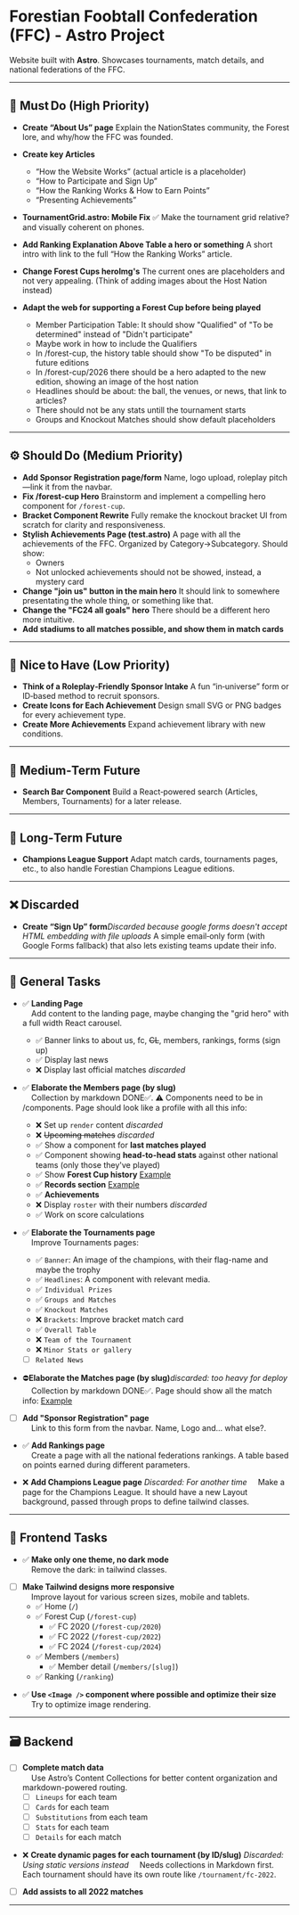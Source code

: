 # Forestian Foobtall Confederation (FFC) - Astro Project

Website built with **Astro**. Showcases tournaments, match details, and national federations of the FFC.

---

## 🚨 Must Do (High Priority)

* **Create “About Us” page**
  Explain the NationStates community, the Forest lore, and why/how the FFC was founded.

* **Create key Articles**
  * “How the Website Works” (actual article is a placeholder)
  * “How to Participate and Sign Up”
  * “How the Ranking Works & How to Earn Points”
  * “Presenting Achievements”
* **TournamentGrid.astro: Mobile Fix** ✅
  Make the tournament grid relative? and visually coherent on phones.
* **Add Ranking Explanation Above Table a hero or something**
  A short intro with link to the full “How the Ranking Works” article.
* **Change Forest Cups heroImg's**
  The current ones are placeholders and not very appealing. (Think of adding images about the Host Nation instead)
* **Adapt the web for supporting a Forest Cup before being played**
  - Member Participation Table: It should show "Qualified" of "To be determined" instead of "Didn't participate"
  - Maybe work in how to include the Qualifiers
  - In /forest-cup, the history table should show "To be disputed" in future editions
  - In /forest-cup/2026 there should be a hero adapted to the new edition, showing an image of the host nation
  - Headlines should be about: the ball, the venues, or news, that link to articles?
  - There should not be any stats untill the tournament starts
  - Groups and Knockout Matches should show default placeholders

---

## ⚙️ Should Do (Medium Priority)

* **Add Sponsor Registration page/form**
  Name, logo upload, roleplay pitch—link it from the navbar.
* **Fix /forest-cup Hero**
  Brainstorm and implement a compelling hero component for `/forest-cup`.
* **Bracket Component Rewrite**
  Fully remake the knockout bracket UI from scratch for clarity and responsiveness.
* **Stylish Achievements Page (test.astro)**
  A page with all the achievements of the FFC. Organized by Category->Subcategory. Should show:
  - Owners
  - Not unlocked achievements should not be showed, instead, a mystery card
* **Change "join us" button in the main hero**
  It should link to somewhere presentating the whole thing, or something like that.
* **Change the "FC24 all goals" hero**
  There should be a different hero more intuitive.
* **Add stadiums to all matches possible, and show them in match cards**
---

## 🎨 Nice to Have (Low Priority)

* **Think of a Roleplay‑Friendly Sponsor Intake**
  A fun “in‑universe” form or ID‑based method to recruit sponsors.
* **Create Icons for Each Achievement**
  Design small SVG or PNG badges for every achievement type.
* **Create More Achievements**
  Expand achievement library with new conditions.

---

## 🔮 Medium‑Term Future

* **Search Bar Component**
  Build a React‑powered search (Articles, Members, Tournaments) for a later release.

---

## 🌌 Long‑Term Future

* **Champions League Support**
  Adapt match cards, tournaments pages, etc., to also handle Forestian Champions League editions.

---

## ❌ Discarded

* **Create “Sign Up” form**_Discarded because google forms doesn't accept HTML embedding with file uploads_
  A simple email‑only form (with Google Forms fallback) that also lets existing teams update their info.

---

## 🧠 General Tasks

- ✅ **Landing Page**  
&nbsp;&nbsp;&nbsp;&nbsp;Add content to the landing page, maybe changing the "grid hero" with a full width React carousel.
  - ✅ Banner links to about us, fc, ~~CL~~, members, rankings, forms (sign up)
  - ✅ Display last news
  - ❌ Display last official matches _discarded_

- ✅ **Elaborate the Members page (by slug)**  
&nbsp;&nbsp;&nbsp;&nbsp;Collection by markdown DONE✅. ⚠ Components need to be in /components. Page should look like a profile with all this info:  
  - ❌️ Set up `render` content _discarded_
  - ❌️ ~~Upcoming matches~~ _discarded_
  - ✅ Show a component for **last matches played**
  - ✅ Component showing **head-to-head stats** against other national teams (only those they've played)
  - ✅ Show **Forest Cup history** [Example](https://es.wikipedia.org/wiki/Selección_de_fútbol_de_Argentina#Estadísticas)
  - ✅ **Records section** [Example](https://es.wikipedia.org/wiki/Selección_de_fútbol_de_Argentina#Récords_y_notas)
  - ✅ **Achievements**
  - ❌ Display `roster` with their numbers _discarded_
  - ✅ Work on score calculations

- ✅️ **Elaborate the Tournaments page**  
&nbsp;&nbsp;&nbsp;&nbsp;Improve Tournaments pages:
  - ✅ `Banner`: An image of the champions, with their flag-name and maybe the trophy
  - ✅ `Headlines`: A component with relevant media.
  - ✅ `Individual Prizes`
  - ✅ `Groups and Matches`
  - ✅ `Knockout Matches`
  - ❌️ `Brackets`: Improve bracket match card
  - ✅ `Overall Table`
  - ❌️ `Team of the Tournament`
  - ❌️ `Minor Stats or gallery`
  - [ ] `Related News`

 - ⛔️**Elaborate the Matches page (by slug)**_discarded: too heavy for deploy_
&nbsp;&nbsp;&nbsp;&nbsp;Collection by markdown DONE✅. Page should show all the match info: [Example](https://www.promiedos.com.ar/game/borussia-dortmund-vs-real-madrid/ebcejgh)

- [ ] **Add "Sponsor Registration" page**  
&nbsp;&nbsp;&nbsp;&nbsp;Link to this form from the navbar. Name, Logo and... what else?.

- ✅ **Add Rankings page**  
&nbsp;&nbsp;&nbsp;&nbsp;Create a page with all the national federations rankings. A table based on points earned during different parameters.

- ❌ **Add Champions League page** _Discarded: For another time_ 
&nbsp;&nbsp;&nbsp;&nbsp;Make a page for the Champions League. It should have a new Layout background, passed through props to define tailwind classes.

---


## 🎨 Frontend Tasks

- ✅ **Make only one theme, no dark mode**  
&nbsp;&nbsp;&nbsp;&nbsp;Remove the dark: in tailwind classes.

- [ ] **Make Tailwind designs more responsive**  
&nbsp;&nbsp;&nbsp;&nbsp;Improve layout for various screen sizes, mobile and tablets.
  - ✅ Home (`/`)
  - ✅ Forest Cup (`/forest-cup`)
    - ✅ FC 2020 (`/forest-cup/2020`)
    - ✅ FC 2022 (`/forest-cup/2022`)
    - ✅ FC 2024 (`/forest-cup/2024`)
  - ✅ Members (`/members`)
    - ✅ Member detail (`/members/[slug]`)
  - ✅️ Ranking (`/ranking`)

- ✅ **Use `<Image />` component where possible and optimize their size**  
&nbsp;&nbsp;&nbsp;&nbsp;Try to optimize image rendering.

---

## 🗃️ Backend

- [ ] **Complete match data**  
&nbsp;&nbsp;&nbsp;&nbsp;Use Astro’s Content Collections for better content organization and markdown-powered routing.
  - [ ] `Lineups` for each team
  - [ ] `Cards` for each team
  - [ ] `Substitutions` from each team
  - [ ] `Stats` for each team
  - [ ] `Details` for each match
  
- ❌ **Create dynamic pages for each tournament (by ID/slug)** _Discarded: Using static versions instead_ 
&nbsp;&nbsp;&nbsp;&nbsp;Needs collections in Markdown first. Each tournament should have its own route like `/tournament/fc-2022`.
  
- [ ] **Add assists to all 2022 matches**

---
